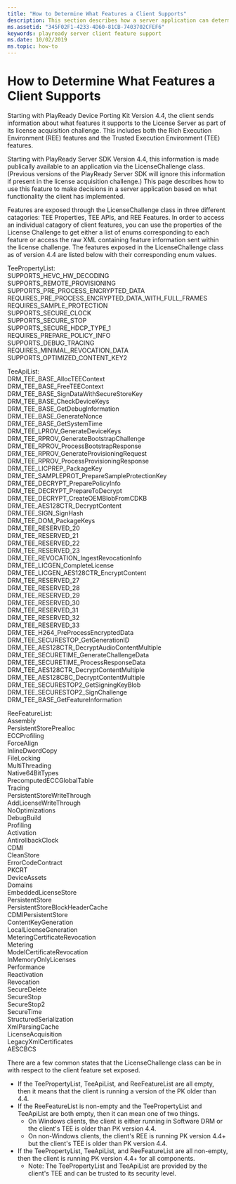 ```yaml
---
title: "How to Determine What Features a Client Supports"
description: This section describes how a server application can determine whether a client supports a given feature or not.
ms.assetid: "345F02F1-4233-4D60-81CB-7403702CFEF6"
keywords: playready server client feature support
ms.date: 10/02/2019
ms.topic: how-to
---
```


# How to Determine What Features a Client Supports

Starting with PlayReady Device Porting Kit Version 4.4, the client sends information about what features it supports to the License Server as part of its license acquisition challenge. This includes both the Rich Execution Environment (REE) features and the Trusted Execution Environment (TEE) features.

Starting with PlayReady Server SDK Version 4.4, this information is made publically available to an application via the LicenseChallenge class. (Previous versions of the PlayReady Server SDK will ignore this information if present in the license acquisition challenge.) This page describes how to use this feature to make decisions in a server application based on what functionality the client has implemented.

Features are exposed through the LicenseChallenge class in three different catagories: TEE Properties, TEE APIs, and REE Features. In order to access an individual catagory of client features, you can use the properties of the License Challenge to get either a list of enums corresponding to each feature or access the raw XML containing feature information sent within the license challenge. The features exposed in the LicenseChallenge class as of version 4.4 are listed below with their corresponding enum values.

TeePropertyList:<br/>
    SUPPORTS_HEVC_HW_DECODING                            <br/>
    SUPPORTS_REMOTE_PROVISIONING                         <br/>
    SUPPORTS_PRE_PROCESS_ENCRYPTED_DATA                  <br/>
    REQUIRES_PRE_PROCESS_ENCRYPTED_DATA_WITH_FULL_FRAMES <br/>
    REQUIRES_SAMPLE_PROTECTION                           <br/>
    SUPPORTS_SECURE_CLOCK                                <br/>
    SUPPORTS_SECURE_STOP                                 <br/>
    SUPPORTS_SECURE_HDCP_TYPE_1                          <br/>
    REQUIRES_PREPARE_POLICY_INFO                         <br/>
    SUPPORTS_DEBUG_TRACING                               <br/>
    REQUIRES_MINIMAL_REVOCATION_DATA                     <br/>
    SUPPORTS_OPTIMIZED_CONTENT_KEY2                      <br/>

TeeApiList:<br/>
    DRM_TEE_BASE_AllocTEEContext                         <br/>
    DRM_TEE_BASE_FreeTEEContext                          <br/>
    DRM_TEE_BASE_SignDataWithSecureStoreKey              <br/>
    DRM_TEE_BASE_CheckDeviceKeys                         <br/>
    DRM_TEE_BASE_GetDebugInformation                     <br/>
    DRM_TEE_BASE_GenerateNonce                           <br/>
    DRM_TEE_BASE_GetSystemTime                           <br/>
    DRM_TEE_LPROV_GenerateDeviceKeys                     <br/>
    DRM_TEE_RPROV_GenerateBootstrapChallenge             <br/>
    DRM_TEE_RPROV_ProcessBootstrapResponse               <br/>
    DRM_TEE_RPROV_GenerateProvisioningRequest            <br/>
    DRM_TEE_RPROV_ProcessProvisioningResponse            <br/>
    DRM_TEE_LICPREP_PackageKey                           <br/>
    DRM_TEE_SAMPLEPROT_PrepareSampleProtectionKey        <br/>
    DRM_TEE_DECRYPT_PreparePolicyInfo                    <br/>
    DRM_TEE_DECRYPT_PrepareToDecrypt                     <br/>
    DRM_TEE_DECRYPT_CreateOEMBlobFromCDKB                <br/>
    DRM_TEE_AES128CTR_DecryptContent                     <br/>
    DRM_TEE_SIGN_SignHash                                <br/>
    DRM_TEE_DOM_PackageKeys                              <br/>
    DRM_TEE_RESERVED_20                                  <br/>
    DRM_TEE_RESERVED_21                                  <br/>
    DRM_TEE_RESERVED_22                                  <br/>
    DRM_TEE_RESERVED_23                                  <br/>
    DRM_TEE_REVOCATION_IngestRevocationInfo              <br/>
    DRM_TEE_LICGEN_CompleteLicense                       <br/>
    DRM_TEE_LICGEN_AES128CTR_EncryptContent              <br/>
    DRM_TEE_RESERVED_27                                  <br/>
    DRM_TEE_RESERVED_28                                  <br/>
    DRM_TEE_RESERVED_29                                  <br/>
    DRM_TEE_RESERVED_30                                  <br/>
    DRM_TEE_RESERVED_31                                  <br/>
    DRM_TEE_RESERVED_32                                  <br/>
    DRM_TEE_RESERVED_33                                  <br/>
    DRM_TEE_H264_PreProcessEncryptedData                 <br/>
    DRM_TEE_SECURESTOP_GetGenerationID                   <br/>
    DRM_TEE_AES128CTR_DecryptAudioContentMultiple        <br/>
    DRM_TEE_SECURETIME_GenerateChallengeData             <br/>
    DRM_TEE_SECURETIME_ProcessResponseData               <br/>
    DRM_TEE_AES128CTR_DecryptContentMultiple             <br/>
    DRM_TEE_AES128CBC_DecryptContentMultiple             <br/>
    DRM_TEE_SECURESTOP2_GetSigningKeyBlob                <br/>
    DRM_TEE_SECURESTOP2_SignChallenge                    <br/>
    DRM_TEE_BASE_GetFeatureInformation                   <br/>

ReeFeatureList:<br/>
    Assembly                                             <br/>
    PersistentStorePrealloc                              <br/>
    ECCProfiling                                         <br/>
    ForceAlign                                           <br/>
    InlineDwordCopy                                      <br/>
    FileLocking                                          <br/>
    MultiThreading                                       <br/>
    Native64BitTypes                                     <br/>
    PrecomputedECCGlobalTable                            <br/>
    Tracing                                              <br/>
    PersistentStoreWriteThrough                          <br/>
    AddLicenseWriteThrough                               <br/>
    NoOptimizations                                      <br/>
    DebugBuild                                           <br/>
    Profiling                                            <br/>
    Activation                                           <br/>
    AntirollbackClock                                    <br/>
    CDMI                                                 <br/>
    CleanStore                                           <br/>
    ErrorCodeContract                                    <br/>
    PKCRT                                                <br/>
    DeviceAssets                                         <br/>
    Domains                                              <br/>
    EmbeddedLicenseStore                                 <br/>
    PersistentStore                                      <br/>
    PersistentStoreBlockHeaderCache                      <br/>
    CDMIPersistentStore                                  <br/>
    ContentKeyGeneration                                 <br/>
    LocalLicenseGeneration                               <br/>
    MeteringCertificateRevocation                        <br/>
    Metering                                             <br/>
    ModelCertificateRevocation                           <br/>
    InMemoryOnlyLicenses                                 <br/>
    Performance                                          <br/>
    Reactivation                                         <br/>
    Revocation                                           <br/>
    SecureDelete                                         <br/>
    SecureStop                                           <br/>
    SecureStop2                                          <br/>
    SecureTime                                           <br/>
    StructuredSerialization                              <br/>
    XmlParsingCache                                      <br/>
    LicenseAcquisition                                   <br/>
    LegacyXmlCertificates                                <br/>
    AESCBCS                                              <br/>

There are a few common states that the LicenseChallenge class can be in with respect to the client feature set exposed.

* If the TeePropertyList, TeeApiList, and ReeFeatureList are all empty, then it means that the client is running a version of the PK older than 4.4.
* If the ReeFeatureList is non-empty and the TeePropertyList and TeeApiList are both empty, then it can mean one of two things.
    * On Windows clients, the client is either running in Software DRM or the client's TEE is older than PK version 4.4.
    * On non-Windows clients, the client's REE is running PK version 4.4+ but the client's TEE is older than PK version 4.4.
* If the TeePropertyList, TeeApiList, and ReeFeatureList are all non-empty, then the client is running PK version 4.4+ for all components.
    * Note: The TeePropertyList and TeeApiList are provided by the client's TEE and can be trusted to its security level.

<br/><br/>

